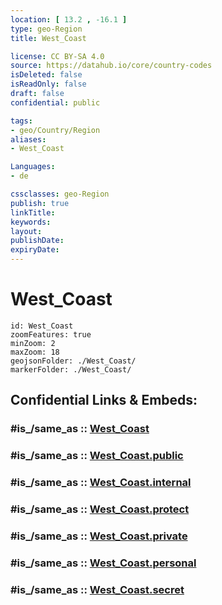 ```yaml
---
location: [ 13.2 , -16.1 ] 
type: geo-Region
title: West_Coast

license: CC BY-SA 4.0
source: https://datahub.io/core/country-codes
isDeleted: false
isReadOnly: false
draft: false
confidential: public

tags:
- geo/Country/Region
aliases:
- West_Coast

Languages:
- de

cssclasses: geo-Region
publish: true
linkTitle: 
keywords: 
layout: 
publishDate: 
expiryDate: 
---
```


# West_Coast

```leaflet
id: West_Coast
zoomFeatures: true 
minZoom: 2 
maxZoom: 18
geojsonFolder: ./West_Coast/
markerFolder: ./West_Coast/
```


## Confidential Links & Embeds: 

### #is_/same_as :: [West_Coast](/_Standards/Earth/Continent/Africa/Africa~West/Gambia/Provinces~Gambia/West_Coast.md) 

### #is_/same_as :: [West_Coast.public](/_public/Earth/Continent/Africa/Africa~West/Gambia/Provinces~Gambia/West_Coast.public.md) 

### #is_/same_as :: [West_Coast.internal](/_internal/Earth/Continent/Africa/Africa~West/Gambia/Provinces~Gambia/West_Coast.internal.md) 

### #is_/same_as :: [West_Coast.protect](/_protect/Earth/Continent/Africa/Africa~West/Gambia/Provinces~Gambia/West_Coast.protect.md) 

### #is_/same_as :: [West_Coast.private](/_private/Earth/Continent/Africa/Africa~West/Gambia/Provinces~Gambia/West_Coast.private.md) 

### #is_/same_as :: [West_Coast.personal](/_personal/Earth/Continent/Africa/Africa~West/Gambia/Provinces~Gambia/West_Coast.personal.md) 

### #is_/same_as :: [West_Coast.secret](/_secret/Earth/Continent/Africa/Africa~West/Gambia/Provinces~Gambia/West_Coast.secret.md)

